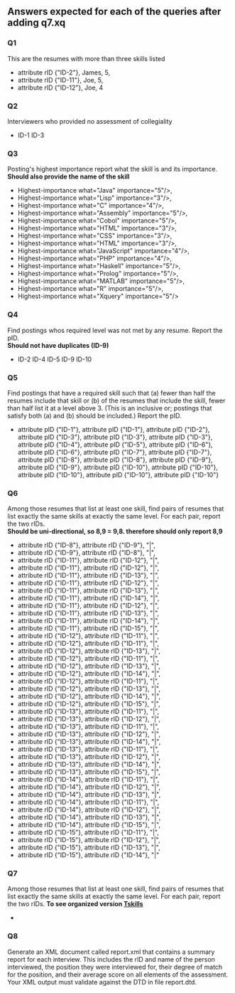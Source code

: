 ## Answers expected for each of the queries after adding q7.xq

### Q1

This are the resumes with more than three skills listed
* attribute rID {"ID-2"},
<forename>James</forename>,
5,
* attribute rID {"ID-11"},
<forename>Joe</forename>,
5,
* attribute rID {"ID-12"},
<forename>Joe</forename>,
4

### Q2

Interviewers who provided no assessment of collegiality
* <noCol>ID-1 ID-3</noCol>

### Q3

Posting's highest importance report what the skill is and its importance. <br>
<b> Should also provide the name of the skill </b>
* Highest-importance what="Java" importance="5"/>,
* Highest-importance what="Lisp" importance="3"/>,
* Highest-importance what="C" importance="4"/>,
* Highest-importance what="Assembly" importance="5"/>,
* Highest-importance what="Cobol" importance="5"/>,
* Highest-importance what="HTML" importance="3"/>,
* Highest-importance what="CSS" importance="3"/>,
* Highest-importance what="HTML" importance="3"/>,
* Highest-importance what="JavaScript" importance="4"/>,
* Highest-importance what="PHP" importance="4"/>,
* Highest-importance what="Haskell" importance="5"/>,
* Highest-importance what="Prolog" importance="5"/>,
* Highest-importance what="MATLAB" importance="5"/>,
* Highest-importance what="R" importance="5"/>,
* Highest-importance what="Xquery" importance="5"/>

### Q4

Find postings whos required level was not met by any resume. Report the pID.<br>
<b>Should not have duplicates (ID-9) </b>
* <unsatisfied> ID-2 ID-4 ID-5 ID-9 ID-10 </unsatisfied>

### Q5

Find postings that have a required skill such that (a) fewer than half the resumes include that
skill or (b) of the resumes that include the skill, fewer than half list it at a level above 3. (This
is an inclusive or; postings that satisfy both (a) and (b) should be included.) Report the pID.
* attribute pID {"ID-1"},
attribute pID {"ID-1"},
attribute pID {"ID-2"},
attribute pID {"ID-3"},
attribute pID {"ID-3"},
attribute pID {"ID-3"},
attribute pID {"ID-4"},
attribute pID {"ID-5"},
attribute pID {"ID-6"},
attribute pID {"ID-6"},
attribute pID {"ID-7"},
attribute pID {"ID-7"},
attribute pID {"ID-8"},
attribute pID {"ID-8"},
attribute pID {"ID-9"},
attribute pID {"ID-9"},
attribute pID {"ID-10"},
attribute pID {"ID-10"},
attribute pID {"ID-10"},
attribute pID {"ID-10"},
attribute pID {"ID-10"}

### Q6

Among those resumes that list at least one skill, find pairs of resumes that list exactly the same
skills at exactly the same level. For each pair, report the two rIDs. <br>
<b> Should be uni-directional, so 8,9 = 9,8. therefore should only report 8,9 </b>
* attribute rID {"ID-8"},
attribute rID {"ID-9"},
"|",
* attribute rID {"ID-9"},
attribute rID {"ID-8"},
"|",
* attribute rID {"ID-11"},
attribute rID {"ID-12"},
"|",
* attribute rID {"ID-11"},
attribute rID {"ID-12"},
"|",
* attribute rID {"ID-11"},
attribute rID {"ID-13"},
"|",
* attribute rID {"ID-11"},
attribute rID {"ID-12"},
"|",
* attribute rID {"ID-11"},
attribute rID {"ID-13"},
"|",
* attribute rID {"ID-11"},
attribute rID {"ID-14"},
"|",
* attribute rID {"ID-11"},
attribute rID {"ID-12"},
"|",
* attribute rID {"ID-11"},
attribute rID {"ID-13"},
"|",
* attribute rID {"ID-11"},
attribute rID {"ID-14"},
"|",
* attribute rID {"ID-11"},
attribute rID {"ID-15"},
"|",
* attribute rID {"ID-12"},
attribute rID {"ID-11"},
"|",
* attribute rID {"ID-12"},
attribute rID {"ID-11"},
"|",
* attribute rID {"ID-12"},
attribute rID {"ID-13"},
"|",
* attribute rID {"ID-12"},
attribute rID {"ID-11"},
"|",
* attribute rID {"ID-12"},
attribute rID {"ID-13"},
"|",
* attribute rID {"ID-12"},
attribute rID {"ID-14"},
"|",
* attribute rID {"ID-12"},
attribute rID {"ID-11"},
"|",
* attribute rID {"ID-12"},
attribute rID {"ID-13"},
"|",
* attribute rID {"ID-12"},
attribute rID {"ID-14"},
"|",
* attribute rID {"ID-12"},
attribute rID {"ID-15"},
"|",
* attribute rID {"ID-13"},
attribute rID {"ID-11"},
"|",
* attribute rID {"ID-13"},
attribute rID {"ID-12"},
"|",
* attribute rID {"ID-13"},
attribute rID {"ID-11"},
"|",
* attribute rID {"ID-13"},
attribute rID {"ID-12"},
"|",
* attribute rID {"ID-13"},
attribute rID {"ID-14"},
"|",
* attribute rID {"ID-13"},
attribute rID {"ID-11"},
"|",
* attribute rID {"ID-13"},
attribute rID {"ID-12"},
"|",
* attribute rID {"ID-13"},
attribute rID {"ID-14"},
"|",
* attribute rID {"ID-13"},
attribute rID {"ID-15"},
"|",
* attribute rID {"ID-14"},
attribute rID {"ID-11"},
"|",
* attribute rID {"ID-14"},
attribute rID {"ID-12"},
"|",
* attribute rID {"ID-14"},
attribute rID {"ID-13"},
"|",
* attribute rID {"ID-14"},
attribute rID {"ID-11"},
"|",
* attribute rID {"ID-14"},
attribute rID {"ID-12"},
"|",
* attribute rID {"ID-14"},
attribute rID {"ID-13"},
"|",
* attribute rID {"ID-14"},
attribute rID {"ID-15"},
"|",
* attribute rID {"ID-15"},
attribute rID {"ID-11"},
"|",
* attribute rID {"ID-15"},
attribute rID {"ID-12"},
"|",
* attribute rID {"ID-15"},
attribute rID {"ID-13"},
"|",
* attribute rID {"ID-15"},
attribute rID {"ID-14"},
"|"

### Q7

Among those resumes that list at least one skill, find pairs of resumes that list exactly the same
skills at exactly the same level. For each pair, report the two rIDs.
<b> To see organized version [Tskills](https://github.com/g3aristi/job_application_database_test/blob/master/Tskills.xml)</b>

* <skills><skill name="C"><count level="1" n="0"/><count level="2" n="1"/><count level="3" n="0"/><count level="4" n="0"/>
<count level="5" n="1"/></skill><skill name="SQL"><count level="1" n="0"/><count level="2" n="0"/><count level="3" n="0"/>
<count level="4" n="0"/><count level="5" n="1"/></skill><skill name="Java"><count level="1" n="1"/><count level="2" n="0"/>
<count level="3" n="0"/><count level="4" n="0"/><count level="5" n="1"/></skill><skill name="Assembly">
<count level="1" n="0"/><count level="2" n="1"/><count level="3" n="0"/><count level="4" n="0"/><count level="5" n="0"/>
</skill><skill name="Cobol"><count level="1" n="0"/><count level="2" n="1"/><count level="3" n="0"/><count level="4" n="0"/>
<count level="5" n="0"/></skill><skill name="HTML"><count level="1" n="0"/><count level="2" n="0"/><count level="3" n="0"/>
<count level="4" n="1"/><count level="5" n="1"/></skill><skill name="CSS"><count level="1" n="0"/><count level="2" n="0"/>
<count level="3" n="0"/><count level="4" n="1"/><count level="5" n="1"/></skill><skill name="JavaScript">
<count level="1" n="0"/><count level="2" n="0"/><count level="3" n="1"/><count level="4" n="1"/><count level="5" n="0"/>
</skill><skill name="PHP"><count level="1" n="0"/><count level="2" n="2"/><count level="3" n="0"/><count level="4" n="0"/>
<count level="5" n="0"/></skill><skill name="Haskell"><count level="1" n="0"/><count level="2" n="0"/>
<count level="3" n="0"/><count level="4" n="0"/><count level="5" n="1"/></skill><skill name="Prolog"><count level="1" n="0"/>
<count level="2" n="0"/><count level="3" n="0"/><count level="4" n="0"/><count level="5" n="2"/>
</skill><skill name="MATLAB"><count level="1" n="0"/><count level="2" n="0"/><count level="3" n="0"/>
<count level="4" n="0"/><count level="5" n="3"/></skill><skill name="R"><count level="1" n="0"/><count level="2" n="0"/>
<count level="3" n="0"/><count level="4" n="0"/><count level="5" n="4"/></skill><skill name="Xquery"><count level="1" n="0"/>
<count level="2" n="0"/><count level="3" n="0"/><count level="4" n="0"/><count level="5" n="5"/></skill></skills>

### Q8

Generate an XML document called report.xml that contains a summary report for each interview.
This includes the rID and name of the person interviewed, the position they were
interviewed for, their degree of match for the position, and their average score on all elements
of the assessment. Your XML output must validate against the DTD in file report.dtd.
